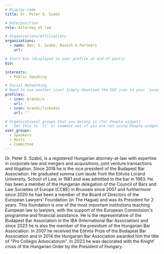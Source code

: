 ```yaml
---
# Display name
title: Dr. Peter S. Szabó

# Role/position
role: Attorney at law 

# Organizations/Affiliations
organizations:
  - name: Bán, S. Szabó, Rausch & Partners 
    url:

# Short bio (displayed in user profile at end of posts)
bio: 

interests:
  - Public Speaking

# Social Networking
# Need to use another icon? Simply download the SVG icon to your `assets/media/icons/` folder.
profiles:
  - icon: brands/x
    url: ''
  - icon: brands/linkedin
    url: ''

# Organizational groups that you belong to (for People widget)
#   Set this to `[]` or comment out if you are not using People widget.
user_groups:
  - Speakers
  - Hosts
  - Committee
---
```


 
Dr. Peter S. Szabó, is a registered Hungarian attorney-at-law with expertise in corporate law and mergers and acquisitions, joint venture transactions and litigation. Since 2018 he is the vice president of the Budapest Bar Association. He graduated summa cum laude from the Eötvös Loránd University, School of Law, in 1981 and was admitted to the bar in 1983. He has been a member of the Hungarian delegation of the Council of Bars and Law Societies of Europe (CCBE) in Brussels since 2007 and furthermore since 2020 he has been a member of the Board of Directors of the European Lawyers' Foundation (in The Hague) and was its President for 2 years. This foundation is one of the most important institutions teaching European law to lawyers, with the support of the European Commission's programme and financial assistance. He is the representative of the Budapest Bar Association in the IBA (International Bar Association) and since 2023 he is also the member of the presidium of the Hungarian Bar Association. In 2007 he received the Eötvös Prize of the Budapest Bar Association and in 2014 the Hungarian Bar Association awarded him the title of "Pro Collegio Advocatorum". In 2023 he was decorated with the Knight’ cross of the Hungarian Order by the President of Hungary.

